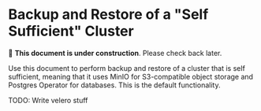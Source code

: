 # Backup and Restore of a "Self Sufficient" Cluster

:construction: **This document is under construction**. Please check back later.

Use this document to perform backup and restore of a cluster that is self sufficient, meaning that it uses MinIO for S3-compatible object storage and Postgres Operator for databases. This is the default functionality.

TODO: Write velero stuff
